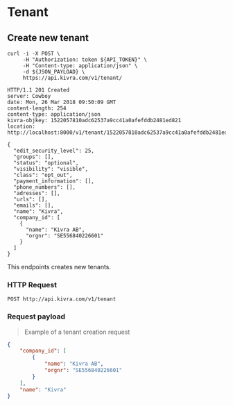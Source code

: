 # Tenant

## Create new tenant

```shell
curl -i -X POST \
     -H "Authorization: token ${API_TOKEN}" \
     -H "Content-type: application/json" \
     -d ${JSON_PAYLOAD} \
     https://api.kivra.com/v1/tenant/

HTTP/1.1 201 Created
server: Cowboy
date: Mon, 26 Mar 2018 09:50:09 GMT
content-length: 254
content-type: application/json
kivra-objkey: 1522057810adc62537a9cc41a0afefddb2481ed821
location: http://localhost:8000/v1/tenant/1522057810adc62537a9cc41a0afefddb2481ed821

{
  "edit_security_level": 25,
  "groups": [],
  "status": "optional",
  "visibility": "visible",
  "class": "opt_out",
  "payment_information": [],
  "phone_numbers": [],
  "adresses": [],
  "urls": [],
  "emails": [],
  "name": "Kivra",
  "company_id": [
    {
      "name": "Kivra AB",
      "orgnr": "SE556840226601"
    }
  ]
}

```

This endpoints creates new tenants.

### HTTP Request

`POST http://api.kivra.com/v1/tenant`

### Request payload

> Example of a tenant creation request

```json
{
    "company_id": [
        {
            "name": "Kivra AB",
            "orgnr": "SE556840226601"
        }
    ],
    "name": "Kivra"
}
```
